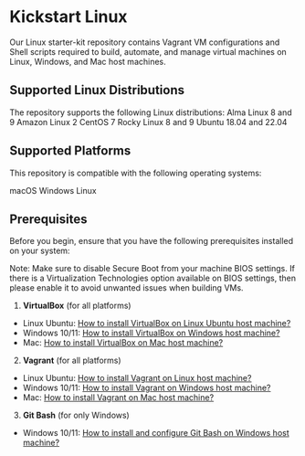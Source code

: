 # Kickstart Linux
Our Linux starter-kit repository contains Vagrant VM configurations and Shell scripts required to build, automate, and manage virtual machines on Linux, Windows, and Mac host machines.

## Supported Linux Distributions
The repository supports the following Linux distributions:
Alma Linux 8 and 9
Amazon Linux 2
CentOS 7
Rocky Linux 8 and 9
Ubuntu 18.04 and 22.04

## Supported Platforms
This repository is compatible with the following operating systems:

macOS
Windows
Linux

## Prerequisites
Before you begin, ensure that you have the following prerequisites installed on your system:
 
Note: Make sure to disable Secure Boot from your machine BIOS settings. If there is a Virtualization Technologies option available on BIOS settings, then please enable it to avoid unwanted issues when building VMs.

1. **VirtualBox** (for all platforms)
  - Linux Ubuntu: [How to install VirtualBox on Linux Ubuntu host machine?](https://sloopstash.zohodesk.com/portal/en/kb/articles/how-to-install-virtualbox-on-linux-ubuntu-18-04-desktop-machine)
  - Windows 10/11: [How to install VirtualBox on Windows host machine?](https://sloopstash.zohodesk.com/portal/en/kb/articles/how-to-install-virtualbox-on-windows-10-11-desktop-machine)
  - Mac: [How to install VirtualBox on Mac host machine?](https://sloopstash.zohodesk.com/portal/en/kb/articles/how-to-install-virtualbox-on-mac-desktop-machine)

2. **Vagrant** (for all platforms)
  - Linux Ubuntu: [How to install Vagrant on Linux host machine?](https://sloopstash.zohodesk.com/portal/en/kb/articles/how-to-install-vagrant-on-linux-ubuntu-18-04-desktop-machine)
  - Windows 10/11: [How to install Vagrant on Windows host machine?](https://sloopstash.zohodesk.com/portal/en/kb/articles/how-to-install-vagrant-on-windows-10-11-desktop-machine)
  - Mac: [How to install Vagrant on Mac host machine?](https://sloopstash.zohodesk.com/portal/en/kb/articles/how-to-install-vagrant-on-mac-desktop-machine)

3. **Git Bash** (for only Windows)
  - Windows 10/11: [How to install and configure Git Bash on Windows host machine?](https://sloopstash.zohodesk.com/portal/en/kb/articles/how-to-install-configure-git-bash-on-windows-10-11-desktop-machine)
    

